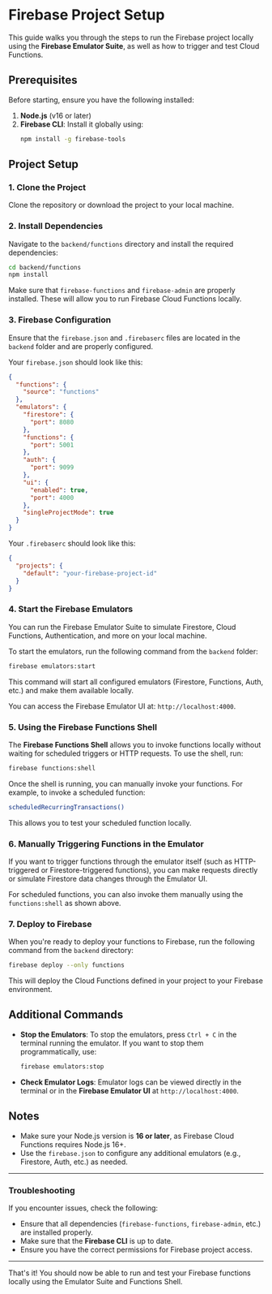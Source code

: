 # Firebase Project Setup

This guide walks you through the steps to run the Firebase project locally using the **Firebase Emulator Suite**, as well as how to trigger and test Cloud Functions.

## Prerequisites

Before starting, ensure you have the following installed:

1. **Node.js** (v16 or later)
2. **Firebase CLI**: Install it globally using:
    ```bash
    npm install -g firebase-tools
    ```

## Project Setup

### 1. Clone the Project

Clone the repository or download the project to your local machine.

### 2. Install Dependencies

Navigate to the `backend/functions` directory and install the required dependencies:

```bash
cd backend/functions
npm install
```

Make sure that `firebase-functions` and `firebase-admin` are properly installed. These will allow you to run Firebase Cloud Functions locally.

### 3. Firebase Configuration

Ensure that the `firebase.json` and `.firebaserc` files are located in the `backend` folder and are properly configured.

Your `firebase.json` should look like this:

```json
{
  "functions": {
    "source": "functions"
  },
  "emulators": {
    "firestore": {
      "port": 8080
    },
    "functions": {
      "port": 5001
    },
    "auth": {
      "port": 9099
    },
    "ui": {
      "enabled": true,
      "port": 4000
    },
    "singleProjectMode": true
  }
}
```

Your `.firebaserc` should look like this:

```json
{
  "projects": {
    "default": "your-firebase-project-id"
  }
}
```

### 4. Start the Firebase Emulators

You can run the Firebase Emulator Suite to simulate Firestore, Cloud Functions, Authentication, and more on your local machine.

To start the emulators, run the following command from the `backend` folder:

```bash
firebase emulators:start
```

This command will start all configured emulators (Firestore, Functions, Auth, etc.) and make them available locally.

You can access the Firebase Emulator UI at: `http://localhost:4000`.

### 5. Using the Firebase Functions Shell

The **Firebase Functions Shell** allows you to invoke functions locally without waiting for scheduled triggers or HTTP requests. To use the shell, run:

```bash
firebase functions:shell
```

Once the shell is running, you can manually invoke your functions. For example, to invoke a scheduled function:

```bash
scheduledRecurringTransactions()
```

This allows you to test your scheduled function locally.

### 6. Manually Triggering Functions in the Emulator

If you want to trigger functions through the emulator itself (such as HTTP-triggered or Firestore-triggered functions), you can make requests directly or simulate Firestore data changes through the Emulator UI.

For scheduled functions, you can also invoke them manually using the `functions:shell` as shown above.

### 7. Deploy to Firebase

When you're ready to deploy your functions to Firebase, run the following command from the `backend` directory:

```bash
firebase deploy --only functions
```

This will deploy the Cloud Functions defined in your project to your Firebase environment.

## Additional Commands

-   **Stop the Emulators**: To stop the emulators, press `Ctrl + C` in the terminal running the emulator. If you want to stop them programmatically, use:

    ```bash
    firebase emulators:stop
    ```

-   **Check Emulator Logs**: Emulator logs can be viewed directly in the terminal or in the **Firebase Emulator UI** at `http://localhost:4000`.

## Notes

-   Make sure your Node.js version is **16 or later**, as Firebase Cloud Functions requires Node.js 16+.
-   Use the `firebase.json` to configure any additional emulators (e.g., Firestore, Auth, etc.) as needed.

---

### Troubleshooting

If you encounter issues, check the following:

-   Ensure that all dependencies (`firebase-functions`, `firebase-admin`, etc.) are installed properly.
-   Make sure that the **Firebase CLI** is up to date.
-   Ensure you have the correct permissions for Firebase project access.

---

That's it! You should now be able to run and test your Firebase functions locally using the Emulator Suite and Functions Shell.
